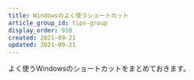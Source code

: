 ```yaml
---
title: Windowsのよく使うショートカット
article_group_id: tips-group
display_order: 910
created: 2021-09-21
updated: 2021-09-21
---
```

よく使うWindowsのショートカットをまとめておきます。
